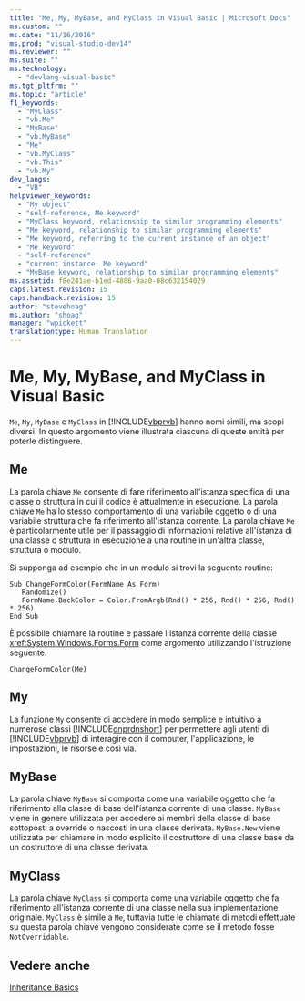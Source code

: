 ```yaml
---
title: "Me, My, MyBase, and MyClass in Visual Basic | Microsoft Docs"
ms.custom: ""
ms.date: "11/16/2016"
ms.prod: "visual-studio-dev14"
ms.reviewer: ""
ms.suite: ""
ms.technology: 
  - "devlang-visual-basic"
ms.tgt_pltfrm: ""
ms.topic: "article"
f1_keywords: 
  - "MyClass"
  - "vb.Me"
  - "MyBase"
  - "vb.MyBase"
  - "Me"
  - "vb.MyClass"
  - "vb.This"
  - "vb.My"
dev_langs: 
  - "VB"
helpviewer_keywords: 
  - "My object"
  - "self-reference, Me keyword"
  - "MyClass keyword, relationship to similar programming elements"
  - "Me keyword, relationship to similar programming elements"
  - "Me keyword, referring to the current instance of an object"
  - "Me keyword"
  - "self-reference"
  - "current instance, Me keyword"
  - "MyBase keyword, relationship to similar programming elements"
ms.assetid: f8e241ae-b1ed-4886-9aa0-08c632154029
caps.latest.revision: 15
caps.handback.revision: 15
author: "stevehoag"
ms.author: "shoag"
manager: "wpickett"
translationtype: Human Translation
---
```

# Me, My, MyBase, and MyClass in Visual Basic
`Me`, `My`, `MyBase` e `MyClass` in [!INCLUDE[vbprvb](../../../csharp/programming-guide/concepts/linq/includes/vbprvb_md.md)] hanno nomi simili, ma scopi diversi.  In questo argomento viene illustrata ciascuna di queste entità per poterle distinguere.  
  
## Me  
 La parola chiave `Me` consente di fare riferimento all'istanza specifica di una classe o struttura in cui il codice è attualmente in esecuzione.  La parola chiave `Me` ha lo stesso comportamento di una variabile oggetto o di una variabile struttura che fa riferimento all'istanza corrente.  La parola chiave `Me` è particolarmente utile per il passaggio di informazioni relative all'istanza di una classe o struttura in esecuzione a una routine in un'altra classe, struttura o modulo.  
  
 Si supponga ad esempio che in un modulo si trovi la seguente routine:  
  
```  
Sub ChangeFormColor(FormName As Form)  
   Randomize()  
   FormName.BackColor = Color.FromArgb(Rnd() * 256, Rnd() * 256, Rnd() * 256)  
End Sub  
```  
  
 È possibile chiamare la routine e passare l'istanza corrente della classe <xref:System.Windows.Forms.Form> come argomento utilizzando l'istruzione seguente.  
  
```  
ChangeFormColor(Me)  
```  
  
## My  
 La funzione `My` consente di accedere in modo semplice e intuitivo a numerose classi [!INCLUDE[dnprdnshort](../../../csharp/getting-started/includes/dnprdnshort_md.md)] per permettere agli utenti di [!INCLUDE[vbprvb](../../../csharp/programming-guide/concepts/linq/includes/vbprvb_md.md)] di interagire con il computer, l'applicazione, le impostazioni, le risorse e così via.  
  
## MyBase  
 La parola chiave `MyBase` si comporta come una variabile oggetto che fa riferimento alla classe di base dell'istanza corrente di una classe.  `MyBase` viene in genere utilizzata per accedere ai membri della classe di base sottoposti a override o nascosti in una classe derivata.  `MyBase.New` viene utilizzata per chiamare in modo esplicito il costruttore di una classe base da un costruttore di una classe derivata.  
  
## MyClass  
 La parola chiave `MyClass` si comporta come una variabile oggetto che fa riferimento all'istanza corrente di una classe nella sua implementazione originale.  `MyClass` è simile a `Me`, tuttavia tutte le chiamate di metodi effettuate su questa parola chiave vengono considerate come se il metodo fosse `NotOverridable`.  
  
## Vedere anche  
 [Inheritance Basics](../../../visual-basic/programming-guide/language-features/objects-and-classes/inheritance-basics.md)
